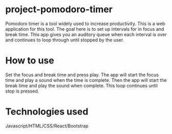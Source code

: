 # project-pomodoro-timer
Pomodoro timer is a tool widely used to increase productivity. This is a web application for this tool.
The goal here is to set up intervals for in focus and break time. This app gives you an auditory queue when each interval is over and continues to loop through until stopped by the user.
# How to use
Set the focus and break time and press play.
The app will start the focus time and play a sound when the time is complete.
Then the app will start the break time and play the sound when complete. This loop continues until stop is pressed.
# Technologies used
Javascript/HTML/CSS/React/Bootstrap
